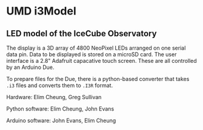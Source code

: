 # UMD i3Model
## LED model of the IceCube Observatory

The display is a 3D array of 4800 NeoPixel LEDs arranged on one serial data pin. Data to be displayed is stored on a microSD card. The user interface is a 2.8" Adafruit capacative touch screen. These are all controlled by an Arduino Due.

To prepare files for the Due, there is a python-based converter that takes `.i3` files and converts them to `.I3R` format.

Hardware: Elim Cheung, Greg Sullivan

Python software: Elim Cheung, John Evans

Arduino software: John Evans, Elim Cheung
